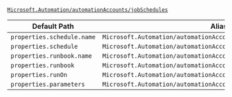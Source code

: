 [`Microsoft.Automation/automationAccounts/jobSchedules`](https://docs.microsoft.com/en-us/azure/templates/microsoft.automation/automationaccounts/jobschedules)

| Default Path | Alias |
|---|---|
| `properties.schedule.name` | `Microsoft.Automation/automationAccounts/jobSchedules/schedule.name` |
| `properties.schedule` | `Microsoft.Automation/automationAccounts/jobSchedules/schedule` |
| `properties.runbook.name` | `Microsoft.Automation/automationAccounts/jobSchedules/runbook.name` |
| `properties.runbook` | `Microsoft.Automation/automationAccounts/jobSchedules/runbook` |
| `properties.runOn` | `Microsoft.Automation/automationAccounts/jobSchedules/runOn` |
| `properties.parameters` | `Microsoft.Automation/automationAccounts/jobSchedules/parameters` |

